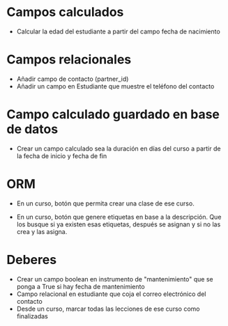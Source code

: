 # Campos calculados

* Calcular la edad del estudiante a partir del campo fecha de nacimiento

# Campos relacionales

* Añadir campo de contacto (partner_id)
* Añadir un campo en Estudiante que muestre el teléfono del contacto

# Campo calculado guardado en base de datos

* Crear un campo calculado sea la duración en días del curso a partir de la fecha de inicio y fecha de fin

# ORM

* En un curso, botón que permita crear una clase de ese curso.

* En un curso, botón que genere etiquetas en base a la descripción. Que los busque si ya existen esas etiquetas, después se asignan y si no las crea y las asigna.

# Deberes
* Crear un campo boolean en instrumento de "mantenimiento" que se ponga a True si hay fecha de mantenimiento
* Campo relacional en estudiante que coja el correo electrónico del contacto
* Desde un curso, marcar todas las lecciones de ese curso como finalizadas
